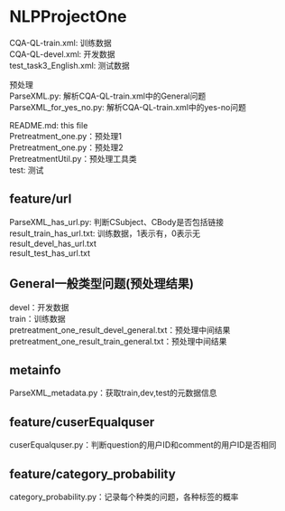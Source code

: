 # NLPProjectOne
CQA-QL-train.xml: 训练数据<br>
CQA-QL-devel.xml: 开发数据<br>
test_task3_English.xml: 测试数据<br>

预处理<br>
ParseXML.py: 解析CQA-QL-train.xml中的General问题<br>
ParseXML_for_yes_no.py: 解析CQA-QL-train.xml中的yes-no问题<br>

README.md: this file<br>
Pretreatment_one.py：预处理1<br>
Pretreatment_one.py：预处理2<br>
PretreatmentUtil.py：预处理工具类<br>
test: 测试<br>

## feature/url<br>
ParseXML_has_url.py: 判断CSubject、CBody是否包括链接<br>
result_train_has_url.txt: 训练数据，1表示有，0表示无<br>
result_devel_has_url.txt<br>
result_test_has_url.txt<br>

## General一般类型问题(预处理结果)
devel：开发数据<br>
train：训练数据<br>
pretreatment_one_result_devel_general.txt：预处理中间结果<br>
pretreatment_one_result_train_general.txt：预处理中间结果<br>

## metainfo
ParseXML_metadata.py：获取train,dev,test的元数据信息

## feature/cuserEqualquser
cuserEqualquser.py：判断question的用户ID和comment的用户ID是否相同

## feature/category_probability
category_probability.py：记录每个种类的问题，各种标签的概率


